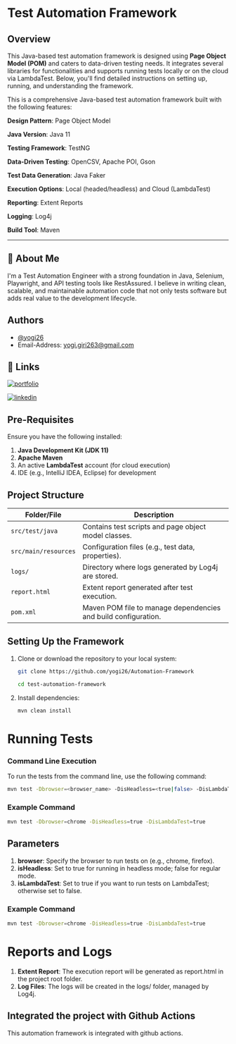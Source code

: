 # Test Automation Framework

## Overview

This Java-based test automation framework is designed using **Page Object Model (POM)** and caters to data-driven testing needs. It integrates several libraries for functionalities and supports running tests locally or on the cloud via LambdaTest. Below, you'll find detailed instructions on setting up, running, and understanding the framework.

This is a comprehensive Java-based test automation framework built with the following features:

**Design Pattern**: Page Object Model

**Java Version**: Java 11

**Testing Framework**: TestNG

**Data-Driven Testing**: OpenCSV, Apache POI, Gson

**Test Data Generation**: Java Faker

**Execution Options**: Local (headed/headless) and Cloud (LambdaTest)

**Reporting**: Extent Reports

**Logging**: Log4j

**Build Tool**: Maven

---



## 🚀 About Me
I'm a Test Automation Engineer with a strong foundation in Java, Selenium, Playwright, and API testing tools like RestAssured. I believe in writing clean, scalable, and maintainable automation code that not only tests software but adds real value to the development lifecycle.


## Authors

- [@yogi26](https://github.com/yogi26)
- Email-Address: yogi.giri263@gmail.com



## 🔗 Links
[![portfolio](https://img.shields.io/badge/my_portfolio-000?style=for-the-badge&logo=ko-fi&logoColor=white)](https://github.com/yogi26)

[![linkedin](https://img.shields.io/badge/linkedin-0A66C2?style=for-the-badge&logo=linkedin&logoColor=white)](https://www.linkedin.com/in/yogesh-giri-66b690193/)

## Pre-Requisites

Ensure you have the following installed:
1. **Java Development Kit (JDK 11)**
2. **Apache Maven**
3. An active **LambdaTest** account (for cloud execution)
4. IDE (e.g., IntelliJ IDEA, Eclipse) for development

## Project Structure

| Folder/File        | Description                                                                 |
|--------------------|-----------------------------------------------------------------------------|
| `src/test/java`    | Contains test scripts and page object model classes.                       |
| `src/main/resources`| Configuration files (e.g., test data, properties).                        |
| `logs/`            | Directory where logs generated by Log4j are stored.                       |
| `report.html`      | Extent report generated after test execution.                              |
| `pom.xml`          | Maven POM file to manage dependencies and build configuration.             |


## Setting Up the Framework

1. Clone or download the repository to your local system:
      ``` bash 
      git clone https://github.com/yogi26/Automation-Framework
      ```

      ``` bash 
      cd test-automation-framework
      ```
2. Install dependencies:
      ``` bash 
      mvn clean install
      ```

# Running Tests
### Command Line Execution
To run the tests from the command line, use the following command:  
``` bash 
mvn test -Dbrowser=<browser_name> -DisHeadless=<true|false> -DisLambdaTest=<true|false>
```

### Example Command
``` bash
mvn test -Dbrowser=chrome -DisHeadless=true -DisLambdaTest=true
```

## Parameters  
1. **browser**: Specify the browser to run tests on (e.g., chrome, firefox). 
2. **isHeadless**: Set to true for running in headless mode; false for regular mode.
3. **isLambdaTest**: Set to true if you want to run tests on LambdaTest; otherwise set to false.

### Example Command
``` bash 
mvn test -Dbrowser=chrome -DisHeadless=true -DisLambdaTest=true
```

# Reports and Logs
1. **Extent Report**: The execution report will be generated as report.html in the project root folder.
2. **Log Files**: The logs will be created in the logs/ folder, managed by Log4j.

## Integrated the project with Github Actions
This automation framework is integrated with github actions.
 